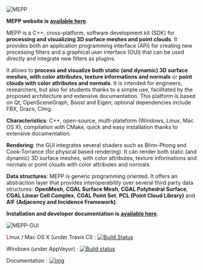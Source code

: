 ![MEPP](https://projet.liris.cnrs.fr/mepp/mepp2/img/teaser.jpg)


**MEPP website is [available here](http://liris.cnrs.fr/mepp/)**.


MEPP is a C++, cross-platform, software development
kit (SDK) for **processing and visualizing 3D surface
meshes and point clouds**. It provides both an application programming
interface (API) for creating new processing filters and a
graphical user interface (GUI) that can be used directly
and integrate new filters as plugins.

It allows to **process and visualize both static (and
dynamic) 3D surface meshes, with color attributes,
texture informations and normals** or **point clouds with color attributes and normals**.
It is intended for engineers, researchers, but also for
students thanks to a simple use, facilitated by the
proposed architecture and extensive documentation.
This platform is based on Qt, OpenSceneGraph, Boost
and Eigen; optional dependencies include FBX, Draco,
CImg.

**Characteristics**:
C++, open-source, multi-plateform (Windows, Linux,
Mac OS X), compilation with CMake, quick and easy installation thanks to
extensive documentation.

**Rendering**: the GUI integrates several shaders such as Blinn-Phong and Cook-Torrance (for
physical based rendering). It can render both static (and dynamic) 3D
surface meshes, with color attributes, texture informations and normals or point clouds with color attributes and normals.

**Data structures**: MEPP is generic programming oriented. It offers
an abstraction layer that provides interoperability over several third party data structures: **OpenMesh**, **CGAL Surface Mesh**, **CGAL Polyhedral Surface**, **CGAL Linear Cell Complex**, **CGAL Point Set**, **PCL (Point Cloud Library)** and **AIF (Adjacency and Incidence Framework)**.


**Installation and developer documentation is [available here](http://liris.cnrs.fr/mepp/doc/nightly/)**.


![MEPP-GUI](https://projet.liris.cnrs.fr/mepp/mepp2/img/mepp2_gui.jpg)


Linux / Mac OS X (under Travis CI) : [![Build Status](https://travis-ci.org/MEPP-team/MEPP2.svg?branch=master)](https://travis-ci.org/MEPP-team/MEPP2)

Windows (under AppVeyor) : [![Build status](https://ci.appveyor.com/api/projects/status/wrlfantide2fwcpj/branch/master?svg=true)](https://ci.appveyor.com/project/MEPPteam/mepp2)

Documentation : [![img](https://img.shields.io/badge/Documentation-nightly-brightgreen.svg)](http://liris.cnrs.fr/mepp/doc/nightly/)
